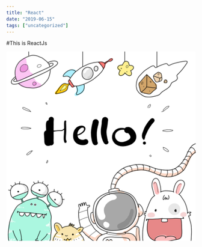 ```yaml
---
title: "React"
date: "2019-06-15"
tags: ["uncategorized"]
---
```


#This is ReactJs

![toy](./toys-3644073_1920.png)

